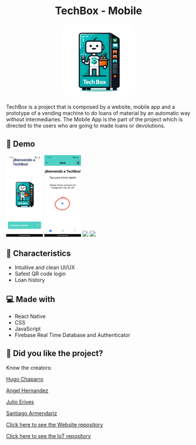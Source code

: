 <h1 align="center" id="title">TechBox - Mobile</h1>

<p align="center"> <img src="./assets/logo-nobg.png" width="200" style="border-radius: 20px;" alt="project-image" /> </p>

<p id="description">TechBox is a project that is composed by a website, mobile app and a prototype of a vending machine to do loans of material by an automatic way without intermediaries. The Mobile App is the part of the project which is directed to the users who are going to made loans or devolutions.</p>

<h2>🚀 Demo</h2>

<p float="left">
  <img src="/assets/screen1.png" width="100" />
  <img src="/assets/screen2.jpeg" width="100" /> 
  <img src="/assets/screen3.png" width="100" />
  <img src="/assets/screen4.png" width="100" />
</p>

<h2>🧐 Characteristics</h2>

*   Intuitive and clean UI/UX
*   Safest QR code login
*   Loan history
  
<h2>💻 Made with</h2>

*   React Native
*   CSS
*   JavaScript
*   Firebase Real Time Database and Authenticator

<h2>💖 Did you like the project?</h2>

<p> Know the creators:</p>
<p><a href="https://github.com/Hgdv11">Hugo Chaparro<a></p>
<p><a href="https://github.com/aahpichardo">Angel Hernandez<a></p>
<p><a href="https://github.com/julioerives">Julio Erives<a></p> 
<p><a href="https://github.com/SantiagerArmendariz">Santiago Armendariz<a></p>

<p><a href="https://github.com/julioerives/techBox" target="_blank">Click here to see the Website repository</a><p>
<p><a href="https://github.com/aahpichardo/techbox-microcontrolador" target="_blank">Click here to see the IoT repository</a><p>

